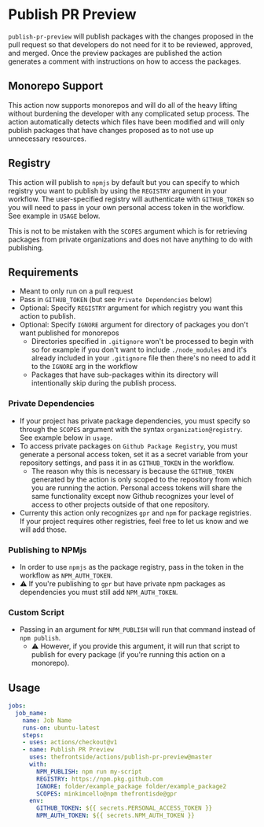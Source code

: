 # Publish PR Preview
`publish-pr-preview` will publish packages with the changes proposed in the pull request so that developers do not need for it to be reviewed, approved, and merged. Once the preview packages are published the action generates a comment with instructions on how to access the packages.

## Monorepo Support
This action now supports monorepos and will do all of the heavy lifting without burdening the developer with any complicated setup process. The action automatically detects which files have been modified and will only publish packages that have changes proposed as to not use up unnecessary resources.

## Registry
This action will publish to `npmjs` by default but you can specify to which registry you want to publish by using the `REGISTRY` argument in your workflow. The user-specified registry will authenticate with `GITHUB_TOKEN` so you will need to pass in your own personal access token in the workflow. See example in `USAGE` below.

This is not to be mistaken with the `SCOPES` argument which is for retrieving packages from private organizations and does not have anything to do with publishing.

## Requirements
- Meant to only run on a pull request
- Pass in `GITHUB_TOKEN` (but see `Private Dependencies` below)
- Optional: Specify `REGISTRY` argument for which registry you want this action to publish.
- Optional: Specify `IGNORE` argument for directory of packages you don't want published for monorepos
  - Directories specified in `.gitignore` won't be processed to begin with so for example if you don't want to include `./node_modules` and it's already included in your `.gitignore` file then there's no need to add it to the `IGNORE` arg in the workflow
  - Packages that have sub-packages within its directory will intentionally skip during the publish process.

### Private Dependencies
- If your project has private package dependencies, you must specify so through the `SCOPES` argument with the syntax `organization@registry`. See example below in `usage`.
- To access private packages on `Github Package Registry`, you must generate a personal access token, set it as a secret variable from your repository settings, and pass it in as `GITHUB_TOKEN` in the workflow.
  - The reason why this is necessary is because the `GITHUB_TOKEN` generated by the action is only scoped to the repository from which you are running the action. Personal access tokens will share the same functionality except now Github recognizes your level of access to other projects outside of that one repository.
- Currenty this action only recognizes `gpr` and `npm` for package registries. If your project requires other registries, feel free to let us know and we will add those.

### Publishing to NPMjs
- In order to use `npmjs` as the package registry, pass in the token in the workflow as `NPM_AUTH_TOKEN`.
- :warning: If you're publishing to `gpr` but have private npm packages as dependencies you must still add `NPM_AUTH_TOKEN`.

### Custom Script
- Passing in an argument for `NPM_PUBLISH` will run that command instead of `npm publish`.
  - :warning: However, if you provide this argument, it will run that script to publish for every package (if you're running this action on a monorepo).

## Usage
```yaml
jobs:
  job_name:
    name: Job Name
    runs-on: ubuntu-latest
    steps:
    - uses: actions/checkout@v1
    - name: Publish PR Preview
      uses: thefrontside/actions/publish-pr-preview@master
      with:
        NPM_PUBLISH: npm run my-script
        REGISTRY: https://npm.pkg.github.com
        IGNORE: folder/example_package folder/example_package2
        SCOPES: minkimcello@npm thefrontisde@gpr
      env:
        GITHUB_TOKEN: ${{ secrets.PERSONAL_ACCESS_TOKEN }}
        NPM_AUTH_TOKEN: ${{ secrets.NPM_AUTH_TOKEN }}
```
